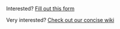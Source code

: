 Interested? [Fill out this form](interest_form.html)

Very interested? [Check out our concise wiki](wiki.html)
